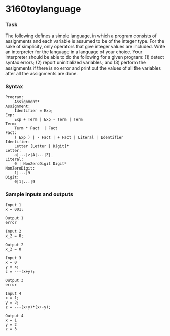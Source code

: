 # 3160toylanguage
### Task
The following defines a simple language, in which a program consists of assignments and each variable is assumed to be of the integer type. For the sake of simplicity, only operators that give integer values are included. Write an interpreter for the language in a language of your choice. Your interpreter should be able to do the following for a given program: (1) detect syntax errors; (2) report uninitialized variables; and (3) perform the assignments if there is no error and print out the values of all the variables after all the assignments are done.
### Syntax
	Program:
		Assignment*
	Assignment:
		Identifier = Exp;
	Exp: 
		Exp + Term | Exp - Term | Term
	Term:
		Term * Fact  | Fact
	Fact:
		( Exp ) | - Fact | + Fact | Literal | Identifier
	Identifier:
		Letter [Letter | Digit]*
	Letter:
		a|...|z|A|...|Z|_
	Literal:
		0 | NonZeroDigit Digit*
	NonZeroDigit:
		1|...|9
	Digit:
		0|1|...|9
### Sample inputs and outputs
	Input 1
	x = 001;

	Output 1
	error

	Input 2
	x_2 = 0;

	Output 2
	x_2 = 0

	Input 3
	x = 0
	y = x;
	z = ---(x+y);

	Output 3
	error

	Input 4
	x = 1;
	y = 2;
	z = ---(x+y)*(x+-y);

	Output 4
	x = 1
	y = 2
	z = 3